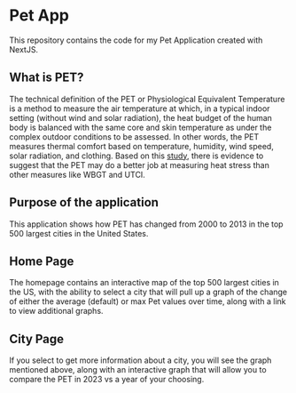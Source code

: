 # Pet App
This repository contains the code for my Pet Application created with NextJS.

## What is PET?
The technical definition of the PET or Physiological Equivalent Temperature is a method to measure the air temperature at which, in a typical indoor setting (without wind and solar radiation), the heat budget of the human body is balanced with the same core and skin temperature as under the complex outdoor conditions to be assessed.  In other words, the PET measures thermal comfort based on temperature, humidity, wind speed, solar radiation, and clothing.  Based on this [study](https://bjsm.bmj.com/content/55/15/825), there is evidence to suggest that the PET may do a better job at measuring heat stress than other measures like WBGT and UTCI.

## Purpose of the application
This application shows how PET has changed from 2000 to 2013 in the top 500 largest cities in the United States.

## Home Page
The homepage contains an interactive map of the top 500 largest cities in the US, with the ability to select a city that will pull up a graph of the change of either the average (default) or max Pet values over time, along with a link to view additional graphs. 

## City Page
If you select to get more information about a city, you will see the graph mentioned above, along with an interactive graph that will allow you to compare the PET in 2023 vs a year of your choosing.

